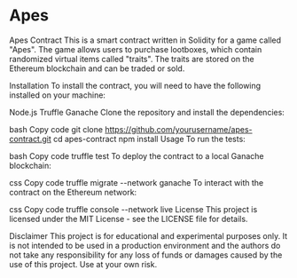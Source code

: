 # Apes
Apes Contract
This is a smart contract written in Solidity for a game called "Apes". The game allows users to purchase lootboxes, which contain randomized virtual items called "traits". The traits are stored on the Ethereum blockchain and can be traded or sold.

Installation
To install the contract, you will need to have the following installed on your machine:

Node.js
Truffle
Ganache
Clone the repository and install the dependencies:

bash
Copy code
git clone https://github.com/yourusername/apes-contract.git
cd apes-contract
npm install
Usage
To run the tests:

bash
Copy code
truffle test
To deploy the contract to a local Ganache blockchain:

css
Copy code
truffle migrate --network ganache
To interact with the contract on the Ethereum network:

css
Copy code
truffle console --network live
License
This project is licensed under the MIT License - see the LICENSE file for details.

Disclaimer
This project is for educational and experimental purposes only. It is not intended to be used in a production environment and the authors do not take any responsibility for any loss of funds or damages caused by the use of this project. Use at your own risk.
